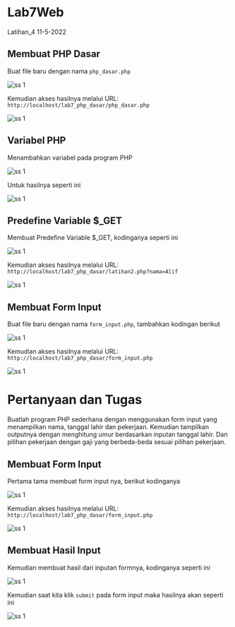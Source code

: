 # Lab7Web
Latihan_4 11-5-2022

## Membuat PHP Dasar
Buat file baru dengan nama `php_dasar.php`

![ss 1](img/ss1-1.PNG)

Kemudian akses hasilnya melalui URL: `http://localhost/lab7_php_dasar/php_dasar.php`

![ss 1](img/ss1-2.PNG)

## Variabel PHP
Menambahkan variabel pada program PHP

![ss 1](img/ss2-1.PNG)

Untuk hasilnya seperti ini

![ss 1](img/ss2-2.PNG)

## Predefine Variable $_GET
Membuat Predefine Variable $_GET, kodinganya seperti ini

![ss 1](img/ss3-1.PNG)

Kemudian akses hasilnya melalui URL: `http://localhost/lab7_php_dasar/latihan2.php?nama=Alif`

![ss 1](img/ss3-2.PNG)

## Membuat Form Input
Buat file baru dengan nama `form_input.php`, tambahkan kodingan berikut

![ss 1](img/ss4-1.PNG)

Kemudian akses hasilnya melalui URL: `http://localhost/lab7_php_dasar/form_input.php`

![ss 1](img/ss4-2.PNG)

# Pertanyaan dan Tugas
Buatlah program PHP sederhana dengan menggunakan form input yang menampilkan
nama, tanggal lahir dan pekerjaan. Kemudian tampilkan outputnya dengan menghitung
umur berdasarkan inputan tanggal lahir. Dan pilihan pekerjaan dengan gaji yang
berbeda-beda sesuai pilihan pekerjaan.

## Membuat Form Input
Pertama tama membuat form input nya, berikut kodinganya

![ss 1](img/ss5-1.PNG)

Kemudian akses hasilnya melalui URL: `http://localhost/lab7_php_dasar/form_input.php`

![ss 1](img/ss5-2.PNG)

## Membuat Hasil Input
Kemudian membuat hasil dari inputan formnya, kodinganya seperti ini

![ss 1](img/ss6-1.PNG)

Kemudian saat kita klik `submit` pada form input maka hasilnya akan seperti ini

![ss 1](img/ss6-2.PNG)

